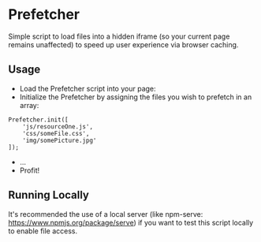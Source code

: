 
Prefetcher
==========

Simple script to load files into a hidden iframe (so your current page remains unaffected) to speed up user experience via browser caching.


## Usage
- Load the Prefetcher script into your page: <script src="js/Prefetcher.js"></script>
- Initialize the Prefetcher by assigning the files you wish to prefetch in an array:
```
Prefetcher.init([
	'js/resourceOne.js',
	'css/someFile.css',
	'img/somePicture.jpg'
]);
```
- ...
- Profit!


## Running Locally
It's recommended the use of a local server (like npm-serve: https://www.npmjs.org/package/serve) if you want to test this script locally to enable file access.